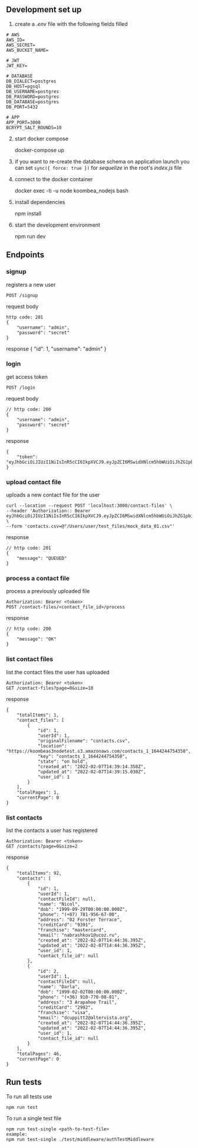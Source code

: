 ## Development set up

1. create a _.env_ file with the following fields filled
```
# AWS
AWS_ID=
AWS_SECRET=
AWS_BUCKET_NAME=

# JWT
JWT_KEY=

# DATABASE
DB_DIALECT=postgres
DB_HOST=pgsql
DB_USERNAME=postgres
DB_PASSWORD=postgres
DB_DATABASE=postgres
DB_PORT=5432

# APP
APP_PORT=3000
BCRYPT_SALT_ROUNDS=10
```
2. start docker compose

    docker-compose up

3. if you want to re-create the database schema on application launch you can set `sync({ force: true })` for _sequelize_ in the root's _index.js_ file

4. connect to the docker container

    docker exec -ti -u node koombea_nodejs bash

5. install dependencies

    npm install

5. start the development environment

    npm run dev


## Endpoints

### signup
registers a new user

    POST /signup
    

request body

    http code: 201
    {
        "username": "admin",
        "password": "secret"
    }

response
    {
        "id": 1,
        "username": "admin"
    }

### login
get access token

    POST /login

request body

    // http code: 200
    {
        "username": "admin",
        "password": "secret"
    }

response

    {
        "token": "eyJhbGciOiJIUzI1NiIsInR5cCI6IkpXVCJ9.eyJpZCI6MSwidXNlcm5hbWUiOiJhZG1pbiIsImlhdCI6MTY0NDI0NDM5OH0.2sulGFbfIO7d71l8_Qkv9b19fM4vgWs5z2lQRab9mm8"
    }


### upload contact file
uploads a new contact file for the user

    curl --location --request POST 'localhost:3000/contact-files' \
    --header 'Authorization:: Bearer eyJhbGciOiJIUzI1NiIsInR5cCI6IkpXVCJ9.eyJpZCI6MSwidXNlcm5hbWUiOiJhZG1pbiIsImlhdCI6MTY0NDI0NDM5OH0.2sulGFbfIO7d71l8_Qkv9b19fM4vgWs5z2lQRab9mm8' \
    --form 'contacts.csv=@"/Users/user/test_files/mock_data_01.csv"'

response

    // http code: 201
    {
        "message": "QUEUED"
    }

### process a contact file
process a previously uploaded file

    Authorization: Bearer <token>
    POST /contact-files/<contact_file_id>/process

response

    // http code: 200
    {
        "message": "OK"
    }

### list contact files
list the contact files the user has uploaded

    Authorization: Bearer <token>
    GET /contact-files?page=0&size=10

response

    {
        "totalItems": 1,
        "contact_files": [
            {
                "id": 1,
                "userId": 1,
                "originalFilename": "contacts.csv",
                "location": "https://koombeas3nodetest.s3.amazonaws.com/contacts_1_1644244754358",
                "key": "contacts_1_1644244754358",
                "state": "on hold",
                "created_at": "2022-02-07T14:39:14.358Z",
                "updated_at": "2022-02-07T14:39:15.030Z",
                "user_id": 1
            }
        ],
        "totalPages": 1,
        "currentPage": 0
    }

### list contacts
list the contacts a user has registered

    Authorization: Bearer <token>
    GET /contacts?page=0&size=2

response

    {
        "totalItems": 92,
        "contacts": [
            {
                "id": 1,
                "userId": 1,
                "contactFileId": null,
                "name": "Nicol",
                "dob": "1999-09-29T00:00:00.000Z",
                "phone": "(+87) 781-956-67-00",
                "address": "02 Forster Terrace",
                "creditCard": "9391",
                "franchise": "mastercard",
                "email": "nabrashkov1@ucoz.ru",
                "created_at": "2022-02-07T14:44:36.395Z",
                "updated_at": "2022-02-07T14:44:36.395Z",
                "user_id": 1,
                "contact_file_id": null
            },
            {
                "id": 2,
                "userId": 1,
                "contactFileId": null,
                "name": "Darla",
                "dob": "1999-02-02T00:00:00.000Z",
                "phone": "(+36) 910-770-08-81",
                "address": "3 Arapahoe Trail",
                "creditCard": "2992",
                "franchise": "visa",
                "email": "dcuppitt2@altervista.org",
                "created_at": "2022-02-07T14:44:36.395Z",
                "updated_at": "2022-02-07T14:44:36.395Z",
                "user_id": 1,
                "contact_file_id": null
            }
        ],
        "totalPages": 46,
        "currentPage": 0
    }

## Run tests
To run all tests use

    npm run test

To run a single test file

    npm run test-single <path-to-test-file>
    example:
    npm run test-single ./test/middleware/authTestMiddleware
